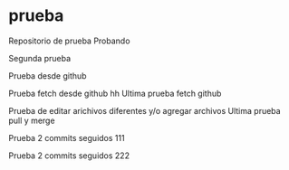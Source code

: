 # prueba
Repositorio de prueba
Probando

Segunda prueba

Prueba desde github

Prueba fetch desde github
hh
Ultima prueba fetch github

Prueba de editar arichivos diferentes y/o agregar archivos
Ultima prueba pull y merge

Prueba 2 commits seguidos 111

Prueba 2 commits seguidos 222